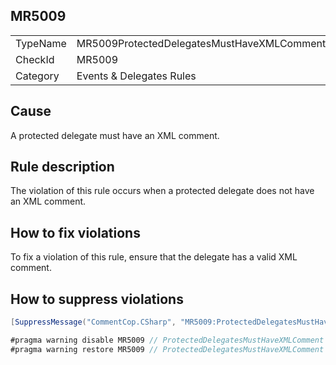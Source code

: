 ## MR5009

<table>
<tr>
  <td>TypeName</td>
  <td>MR5009ProtectedDelegatesMustHaveXMLComment</td>
</tr>
<tr>
  <td>CheckId</td>
  <td>MR5009</td>
</tr>
<tr>
  <td>Category</td>
  <td>Events & Delegates Rules</td>
</tr>
</table>

## Cause

A protected delegate must have an XML comment.

## Rule description

The violation of this rule occurs when a protected delegate does not have an XML comment.

## How to fix violations

To fix a violation of this rule, ensure that the delegate has a valid XML comment.

## How to suppress violations

```csharp
[SuppressMessage("CommentCop.CSharp", "MR5009:ProtectedDelegatesMustHaveXMLComment", Justification = "Reviewed.")]
```

```csharp
#pragma warning disable MR5009 // ProtectedDelegatesMustHaveXMLComment
#pragma warning restore MR5009 // ProtectedDelegatesMustHaveXMLComment
```